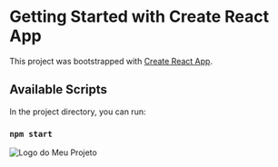 # Getting Started with Create React App

This project was bootstrapped with [Create React App](https://github.com/facebook/create-react-app).

## Available Scripts

In the project directory, you can run:

### `npm start`

![Logo do Meu Projeto](http://www.portfolio.kaiodeodato.com/static/media/sitecoin.cf23ce70c282f1c49525.jpg)
